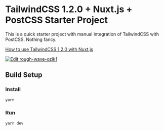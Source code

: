 # TailwindCSS 1.2.0 + Nuxt.js + PostCSS Starter Project

This is a quick starter project with manual integration of TailwindCSS with
PostCSS. Nothing fancy.


[How to use TailwindCSS 1.2.0 with Nuxt.js](https://regenrek.com/posts/how-to-use-tailwind-css-1.0.1-in-nuxt/)

[![Edit rough-wave-ozik1](https://codesandbox.io/static/img/play-codesandbox.svg)](https://codesandbox.io/s/rough-wave-ozik1?fontsize=14&hidenavigation=1&theme=dark)



## Build Setup

### Install
``` bash
yarn
```

### Run
``` bash
yarn dev
```